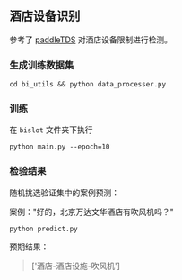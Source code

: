 ## 酒店设备识别

参考了 [paddleTDS](https://github.com/cyberfish1120/PaddleTDS) 对酒店设备限制进行检测。

### 生成训练数据集

`cd bi_utils && python data_processer.py`

### 训练

在 `bislot` 文件夹下执行 

```
python main.py --epoch=10
```

### 检验结果

随机挑选验证集中的案例预测：

案例："好的，北京万达文华酒店有吹风机吗？"

```
python predict.py
```

预期结果：

> ['酒店-酒店设施-吹风机']